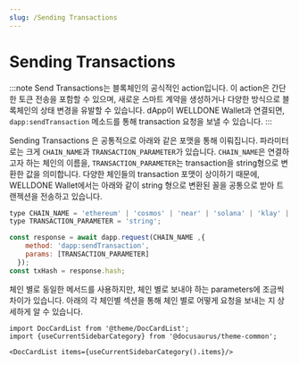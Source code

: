 ```yaml
---
slug: /Sending Transactions
---
```


# Sending Transactions

:::note
Send Transactions는 블록체인의 공식적인 action입니다. 이 action은 간단한 토큰 전송을 포함할 수 있으며, 새로운 스마트 계약을 생성하거나 다양한 방식으로 블록체인의 상태 변경을 유발할 수 있습니다. dApp이 WELLDONE Wallet과 연결되면, `dapp:sendTransaction` 메소드를 통해 transaction 요청을 보낼 수 있습니다. 
:::

Sending Transactions 은 공통적으로 아래와 같은 포맷을 통해 이뤄집니다. 파라미터로는 크게 `CHAIN_NAME`과 `TRANSACTION_PARAMETER`가 있습니다.  `CHAIN_NAME`은 연결하고자 하는 체인의 이름을, `TRANSACTION_PARAMETER`는 transaction을 string형으로 변환한 값을 의미합니다. 다양한 체인들의 transaction 포맷이 상이하기 때문에, WELLDONE Wallet에서는 아래와 같이 string 형으로 변환된 꼴을 공통으로 받아 트랜젝션을 전송하고 있습니다.

```javascript
type CHAIN_NAME = 'ethereum' | 'cosmos' | 'near' | 'solana' | 'klay' | 'celo' | 'neon';
type TRANSACTION_PARAMETER = 'string'; 

const response = await dapp.request(CHAIN_NAME ,{
    method: 'dapp:sendTransaction',
    params: [TRANSACTION_PARAMETER]
  });
const txHash = response.hash;
```

체인 별로 동일한 메서드를 사용하지만, 체인 별로 보내야 하는 parameters에 조금씩 차이가 있습니다. 아래의 각 체인별 섹션을 통해 체인 별로 어떻게 요청을 보내는 지 상세하게 알 수 있습니다.

```mdx-code-block
import DocCardList from '@theme/DocCardList';
import {useCurrentSidebarCategory} from '@docusaurus/theme-common';

<DocCardList items={useCurrentSidebarCategory().items}/>
```